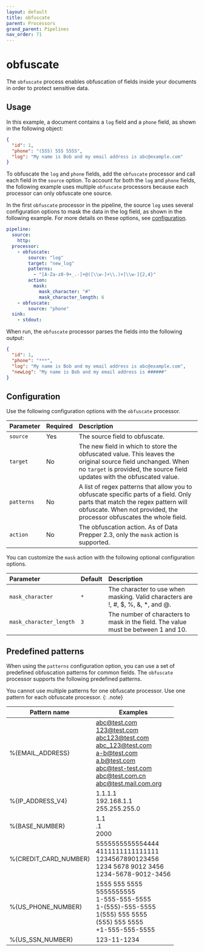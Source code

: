 ```yaml
---
layout: default
title: obfuscate
parent: Processors
grand_parent: Pipelines
nav_order: 71
---
```


# obfuscate

The `obfuscate` process enables obfuscation of fields inside your documents in order to protect sensitive data. 

## Usage

In this example, a document contains a `log` field and a `phone` field, as shown in the following object:

```json
{
  "id": 1,
  "phone": "(555) 555 5555",
  "log": "My name is Bob and my email address is abc@example.com"
}
```


To obfuscate the `log` and `phone` fields, add the `obfuscate` processor and call each field in the `source` option. To account for both the `log` and `phone` fields, the following example uses multiple `obfuscate` processors because each processor can only obfuscate one source.

In the first `obfuscate` processor in the pipeline, the source `log` uses several configuration options to mask the data in the log field, as shown in the following example. For more details on these options, see [configuration](#configuration).

```yaml
pipeline:
  source:
    http:
  processor:
    - obfuscate:
        source: "log"
        target: "new_log"
        patterns:
          - "[A-Za-z0-9+_.-]+@([\\w-]+\\.)+[\\w-]{2,4}"
        action:
          mask:
            mask_character: "#"
            mask_character_length: 6
    - obfuscate:
        source: "phone"
  sink:
    - stdout:
```

When run, the `obfuscate` processor parses the fields into the following output:

```json
{
  "id": 1,
  "phone": "***",
  "log": "My name is Bob and my email address is abc@example.com",
  "newLog": "My name is Bob and my email address is ######"
}
```

## Configuration

Use the following configuration options with the `obfuscate` processor.

<!-- 
This table is autogenerated. Do not edit it.
- name: obfuscate
- pluginType: processor
- source: https://github.com/opensearch-project/data-prepper/blob/253e59245fd9c39c959c1c8caaeff1b226a5a0ab/data-prepper-plugins/obfuscate-processor/src/main/java/org/opensearch/dataprepper/plugins/processor/obfuscation/ObfuscationProcessorConfig.java
-->

| Parameter | Required | Description |
| :--- | :---  | :---  |
| `source` | Yes | The source field to obfuscate. |
| `target` | No | The new field in which to store the obfuscated value. This leaves the original source field unchanged. When no `target` is provided, the source field updates with the obfuscated value. |
| `patterns` | No | A list of regex patterns that allow you to obfuscate specific parts of a field. Only parts that match the regex pattern will obfuscate. When not provided, the processor obfuscates the whole field. |
| `action` | No | The obfuscation action. As of Data Prepper 2.3, only the `mask` action is supported. |

You can customize the `mask` action with the following optional configuration options.

| Parameter | Default | Description |
| :--- | :---  | :---  |
`mask_character` | `*` | The character to use when masking. Valid characters are !, #, $, %, &, *, and @. |
`mask_character_length` | `3` | The number of characters to mask in the field. The value must be between 1 and 10. |


## Predefined patterns

When using the `patterns` configuration option, you can use a set of predefined obfuscation patterns for common fields. The `obfuscate` processor supports the following predefined patterns.

You cannot use multiple patterns for one obfuscate processor. Use one pattern for each obfuscate processor.
{: .note}


| Pattern name          | Examples                                                                                                                                                                      |
|-----------------------|-------------------------------------------------------------------------------------------------------------------------------------------------------------------------------|
| %{EMAIL_ADDRESS}      | abc@test.com<br/> 123@test.com<br/>abc123@test.com<br/>abc_123@test.com<br/>a-b@test.com<br/>a.b@test.com<br/>abc@test-test.com<br/>abc@test.com.cn<br/>abc@test.mail.com.org |
| %{IP_ADDRESS_V4}      | 1.1.1.1<br/>192.168.1.1<br/>255.255.255.0                                                                                                                                     |
| %{BASE_NUMBER}        | 1.1<br/>.1<br/>2000                                                                                                                                                           |
| %{CREDIT_CARD_NUMBER} | 5555555555554444<br/>4111111111111111<br/>1234567890123456<br/>1234 5678 9012 3456<br/> 1234-5678-9012-3456                                                                   |
| %{US_PHONE_NUMBER}    | 1555 555 5555<br/>5555555555<br/>1-555-555-5555<br/>1-(555)-555-5555<br/>1(555) 555 5555<br/>(555) 555 5555<br/>+1-555-555-5555<br/>                                          |
| %{US_SSN_NUMBER}      | 123-11-1234     
